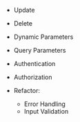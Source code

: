 - Update
- Delete
- Dynamic Parameters
- Query Parameters
- Authentication
- Authorization

- Refactor:
  - Error Handling
  - Input Validation
